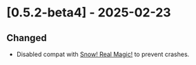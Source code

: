 # [0.5.2-beta4] - 2025-02-23

## Changed

* Disabled compat with [Snow! Real Magic!](<https://www.curseforge.com/minecraft/mc-mods/snow-real-magic>) to prevent crashes.